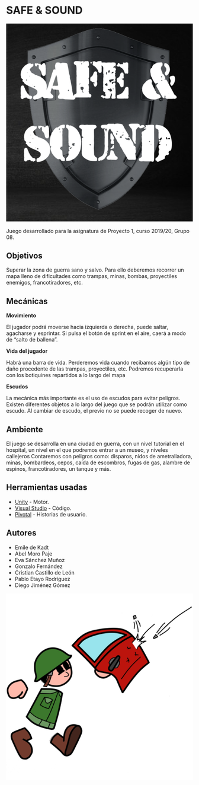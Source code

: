 # SAFE & SOUND

![Game Logo 0](/Branding/Logo_0.png)

Juego desarrollado para la asignatura de Proyecto 1, curso 2019/20, Grupo 08.

## Objetivos

Superar la zona de guerra sano y salvo. Para ello deberemos recorrer un mapa lleno de dificultades como trampas, minas, bombas, proyectiles enemigos, francotiradores, etc.

## Mecánicas

**Movimiento**

El jugador podrá moverse hacia izquierda o derecha, puede saltar, agacharse y esprintar. Si pulsa el botón de sprint en el aire, caerá a modo de “salto de ballena”.

**Vida del jugador**

Habrá una barra de vida. Perderemos vida cuando recibamos algún tipo de daño procedente de las trampas, proyectiles, etc. Podremos recuperarla con los botiquines repartidos a lo largo del mapa

**Escudos**

La mecánica más importante es el uso de escudos para evitar peligros.
Existen diferentes objetos a lo largo del juego que se podrán utilizar como escudo.
Al cambiar de escudo, el previo no se puede recoger de nuevo.

## Ambiente

El juego se desarrolla en una ciudad en guerra, con un nivel tutorial en el hospital, un nivel en el que podremos entrar a un museo, y niveles callejeros
Contaremos con peligros como: disparos, nidos de ametralladora, minas, bombardeos, cepos, caída de escombros, fugas de gas, alambre de espinos, francotiradores, un tanque y más.

## Herramientas usadas

* [Unity](https://unity.com/) - Motor.
* [Visual Studio](https://visualstudio.microsoft.com/) - Código.
* [Pivotal](https://www.pivotaltracker.com/) - Historias de usuario.

## Autores

* Emile de Kadt
* Abel Moro Paje
* Eva Sánchez Muñoz
* Gonzalo Fernández
* Cristian Castillo de León
* Pablo Etayo Rodríguez
* Diego Jiménez Gómez

![Game Logo 1](/Branding/Logo_1.png)